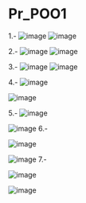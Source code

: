 # Pr_POO1

1.-
![image](https://github.com/user-attachments/assets/52d30b98-64fc-4950-af28-19eec24fd19b)
![image](https://github.com/user-attachments/assets/54b32abd-0fa6-452a-b3e9-801a0f1a42a1)

2.-
![image](https://github.com/user-attachments/assets/99ab986f-c7b2-4904-bd5f-c68c22f03f8a)
![image](https://github.com/user-attachments/assets/a4e1c4fc-5e2f-4264-87ee-be6de015cbb7)

3.-
![image](https://github.com/user-attachments/assets/ce6495c2-8e4c-4cb6-8f11-5ec16124b626)
![image](https://github.com/user-attachments/assets/24bb2e24-a0a3-4738-8dfa-82598313d0a6)

4.-
![image](https://github.com/user-attachments/assets/201d2db6-c7d9-4dac-b64a-2f57ebe15408)

![image](https://github.com/user-attachments/assets/540aab35-3e99-44fe-b4e0-97044cb6a786)

5.-
![image](https://github.com/user-attachments/assets/8833f1d7-1376-4f4a-b93b-917da6cb0755)

![image](https://github.com/user-attachments/assets/d81bc52e-1bfa-4a16-9599-d7940882a023)
6.-

![image](https://github.com/user-attachments/assets/75822cef-ab72-4904-9d57-4c625c582d7c)

![image](https://github.com/user-attachments/assets/30c44995-125a-48d7-93fb-4492a78c2553)
7.-

![image](https://github.com/user-attachments/assets/14d44fb8-63bb-4124-bf75-961de22cff7f)

![image](https://github.com/user-attachments/assets/5fa7df66-70f4-4f2a-b310-94d06f41777d)

